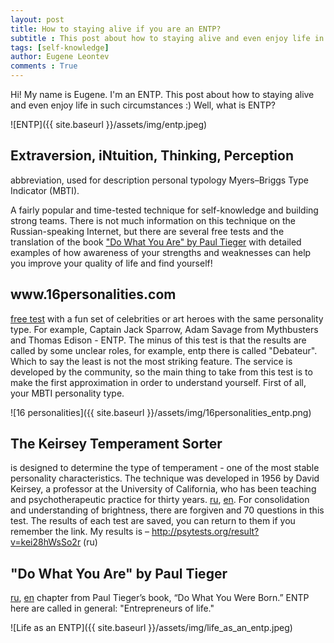 ```yaml
---
layout: post
title: How to staying alive if you are an ENTP?
subtitle : This post about how to staying alive and even enjoy life in such circumstances :)
tags: [self-knowledge]
author: Eugene Leontev
comments : True
---
```


​Hi! My name is Eugene. I'm an ENTP.
This post about how to staying alive and even enjoy life in such circumstances :)
Well, what is ENTP?

![ENTP]({{ site.baseurl }}/assets/img/entp.jpeg)

<p><h2>Extraversion, iNtuition, Thinking, Perception</h2> abbreviation, used for description personal typology Myers–Briggs Type Indicator (MBTI).</p>
<p>A fairly popular and time-tested technique for self-knowledge and building strong teams. There is not much information on this technique on the Russian-speaking Internet, but there are several free tests and the translation of the book <a href='https://www.amazon.com/Do-What-You-Are-Personality/dp/031623673X'>"Do What You Are" by Paul Tieger</a> with detailed examples of how awareness of your strengths and weaknesses can help you improve your quality of life and find yourself!</p>

<p><h2>www.16personalities.com</h2> <a href="https://www.16personalities.com/">free test</a> with a fun set of celebrities or art heroes with the same personality type. For example, Captain Jack Sparrow, Adam Savage from Mythbusters and Thomas Edison - ENTP. The minus of this test is that the results are called by some unclear roles, for example, entp there is called "Debateur". Which to say the least is not the most striking feature. The service is developed by the community, so the main thing to take from this test is to make the first approximation in order to understand yourself. First of all, your MBTI personality type.</p>


![16 personalities]({{ site.baseurl }}/assets/img/16personalities_entp.png)

<p><h2>The Keirsey Temperament Sorter</h2> is designed to determine the type of temperament - one of the most stable personality characteristics. The technique was developed in 1956 by David Keirsey, a professor at the University of California, who has been teaching and psychotherapeutic practice for thirty years.
<a href='http://psytests.org/temperament/keirsey.html'>ru</a>, <a href='https://me.keirsey.com/'>en</a>.
For consolidation and understanding of brightness, there are forgiven and 70 questions in this test. The results of each test are saved, you can return to them if you remember the link. My results is – <a href='http://psytests.org/result?v=kei28hWsSo2r'>http://psytests.org/result?v=kei28hWsSo2r</a> (ru)
</p>

<p><h2>"Do What You Are" by Paul Tieger</h2>
<a href='https://psy.wikireading.ru/69120'>ru</a>, <a href='http://www.cazenovia.edu/sites/files/docs/academics/career_services/majors_careers/ENTP.pdf'>en</a> chapter from Paul Tieger’s book, “Do What You Were Born.” ENTP here are called in general: "Entrepreneurs of life."
</p>

![Life as an ENTP]({{ site.baseurl }}/assets/img/life_as_an_entp.jpeg)
